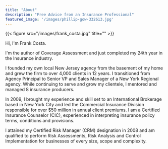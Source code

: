```yaml
---
title: "About"
description: "Free Advice from an Insurance Professional"
featured_image: '/images/phillip-gow-332613.jpg'
---
```

{{< figure src="/images/frank_costa.jpg" title="" >}}

Hi, I'm Frank Costa.

I'm the author of Coverage Assessment and just completed my 24th year in the Insurance industry.

I founded my own local New Jersey agency from the basement of my home and grew the firm to over 4,000 clients in 12 years. I transitioned from Agency Principal to Senior VP and Sales Manager of a New York Regional agency. While continuing to serve and grow my clientele, I mentored and managed 8 insurance producers.

In 2009, I brought my experience and skill set to an International Brokerage based in New York City and led the Commercial Insurance Division responsible for over $50 million in annual client premiums. I am a Certified Insurance Counselor (CIC), experienced in interpreting insurance policy terms, conditions and provisions.

I attained my Certified Risk Manager (CRM) designation in 2008 and am qualified to perform Risk Assessments, Risk Analysis and Control Implementation for businesses of every size, scope and complexity.
